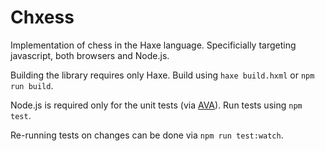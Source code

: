 # Chxess

Implementation of chess in the Haxe language. Specificially targeting
javascript, both browsers and Node.js.

Building the library requires only Haxe. Build using `haxe build.hxml` or `npm
run build`.

Node.js is required only for the unit tests (via
[AVA](https://github.com/avajs/ava)). Run tests using `npm test`.

Re-running tests on changes can be done via `npm run test:watch`.
